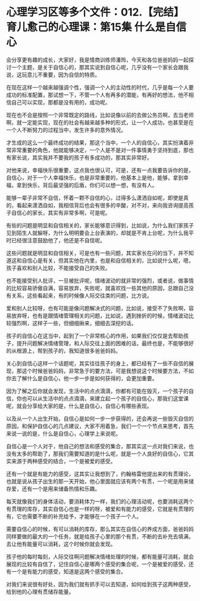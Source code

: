 # 心理学习区等多个文件：012.【完结】育儿愈己的心理课：第15集 什么是自信心

会分享更有趣的成长，大家好，我是情商训练师潘玲，今天和各位爸爸妈妈一起探讨一个主题，是关于自信心的，那其实说到自信心呢，几乎没有一个家长会跟我说，这玩意儿不重要，因为自信的特质。

在现在这样一个越来越强调个性，强调一个人的主动性的时代，几乎是每一个人要成功的标准配置，那试想一下，不管一个人有再多的潜能，有再好的想法，他不相信自己可以实现，那都是没有用的，成功呢。

现在也不会是按照一个非常既定的路线，比如说像以前的去做公务员啊，去当老师啊，就一定能实现，现在的社会有越来越多种的形式，让一个人成功，也甚至是在一个人不断努力的过程当中，发生许多的意外情况。

才生成的这么一个最终成功的结果，那这个当中，一个人的自信心，其实扮演着非常非常重要的角色，他就能够决定，一个人是不是对一件事情勇于坚持到底，那也有家长说，其实我并不要我的孩子有多成功的，那其实非常好。

对他来说，幸福快乐很重要，这点我也很认可，可是，还有一点我要告诉你的是，自信心，对于一个人幸福快乐，也是非常重要的，他基本上是他，能够，拿到幸福，拿到快乐，背后最坚强的后盾，你们可以想一想，有没有人。

能够一辈子非常不自信，怀着一颗不自信的心，过得多么潇洒自如呢，即使是真的，看起来潇洒自如，我相信背后也会有很多的辛酸，对不对，来向我咨询提高孩子自信心的家长，其实有非常多啊，可是呢。

有些的问题是明显和自信相关的，家长能够意识得到，比如说，为什么我们家孩子见到陌生人就躲呀，为什么明明要会上台表演的，却就是不肯上台呢，为什么我平时已经很注意鼓励他了，他还是不自信呢。

这些问题就是明显和自信相关，可是也有一些问题，其实家长在问的当下，并不知道这和自信心是有关，但其实他在内里，也是和自信相关的，比如说什么呢，嗯，孩子喜欢和别人比较，不能接受自己的失败。

也不能接受别人批评，一旦被批评呢，情绪波动的就非常的强烈，或者说，做事情的比较容易骄傲自满，容易放弃，失败呢，就喜欢找一些其他的原因，总跟自己没有关系，这些看起来，有的时候像人际交往类的问题，比方说。

爱和别人比较呀，也有可能是像问题解决式的问题，比如说，接受不了失败啊，容易放弃呀，也有是跟情绪管理相关的问题，比如说，遇到挫折的时候，情绪波动比较强烈啊，这样子一些，但细细揪来，细细去深挖的话。

孩子的自信心在这当中，起到了一个非常核心的作用，如果我们仅仅是去帮助孩子，提升问题解决情绪管理，和人际交往上面的困难的话，最终也是，不能够很好的从根源上，帮到孩子的，我知道很多爸爸妈妈。

关心到自信心这样一个话题呢，其实往往孩子的身上，都已经有了一些不自信的展现，那这个时候爸爸妈妈，非常急于的要方法，可是我想说这个时候要方法，不如你去了解什么是自信心，他一步一步是如何获得的，会更加重要。

因为了解之后你就会发现，生活中的点点滴滴，你都有可能在毁灭，一个孩子的自信，你也可以从生活中的点点滴滴，来建立起一个孩子的自信心，那我们这堂课呢，就会分享给大家的是，什么是自信心，自信心有哪些表现。

以及从一个人出生开始，自信心是如何一步一步获得的，还会再说一些毁灭自信的原因，和保护自信心的几点建议，大家不用着急，我们一个一个节点来思考，首先来说一说的是，什么是自信心，心理学上来说呢。

自信心是一个人对于，他自己的想法和感受的集合，那其实这一点对我们来说，也没有太多的帮助了，那我们需要知道的是什么呢，就是一个人良好的自信心，它其实来源于两种感受的结合，一个是被爱的感受。

还有一个就是有能力的感受，这其实让我想到了，约翰格雷他提出来的有贯理论，也就是说从孩子出生的那一天开始，他心里面就应该有两个有贯，一个呢是用来储存爱，还有一个是用来储备热情和乐趣。

每天就像我们的身体活动，要消耗体力一样，我们的心理活动呢，也要消耗这两个有贯理的库存，其实自信心也是一样的呀，被爱和有能力的感受，它就是有贯理的有，它也需要不断的补充给予，才能够在一个孩子一个人。

需要自信心的时候，有可以消耗的库存，那么其实在自信心的养成方面，爸爸妈妈同样要做的最大的一个任务，就是给孩子心里的那个有贯，不断的去补充去填满，去让他有能量可以消耗，这个时候你就会发现。

孩子他的每时每刻，人际交往啊问题解决情绪处理的时候，都有能量可消耗，就会展现的比较有自信了，记住自信心是哪两个感受的集合呢，一个是被爱的感受，还有一个是有能力的感受，知道是这两个感受的集合。

对我们来说很有好处，因为我们就有抓手可以去知道，如何给到孩子这两种感受，给到他的心理有贯储存能量。